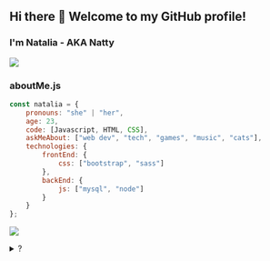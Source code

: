 ## Hi there 👋 Welcome to my GitHub profile!
### I'm Natalia - AKA Natty

<div>
<a href="https://www.linkedin.com/in/natalia-ruchs/" target="_blank"><img src="https://img.shields.io/badge/-LinkedIn-%230077B5?style=for-the-badge&logo=linkedin&logoColor=white" target="_blank"></a>
</div>


### aboutMe.js

```javascript
const natalia = {
    pronouns: "she" | "her",
    age: 23,
    code: [Javascript, HTML, CSS],
    askMeAbout: ["web dev", "tech", "games", "music", "cats"],
    technologies: {
        frontEnd: {
            css: ["bootstrap", "sass"]
        },
        backEnd: {
            js: ["mysql", "node"]
        }        
    }
};
```

![](https://visitor-badge.glitch.me/badge?page_id=nruchs.nruchs)
<details>
  <summary>?</summary>
                                                                                
                                                                                                                                                      
                                                                ,(&#((#&&&&%#(#%#*                                                                    
                                                         &@@@@@@@@(............/@@@@@@@@@/                                                            
                                                    %@@@@&............,,,..,,....,.....,@@@@@@.                                                       
                                                /@@@@.....*.........,,,..,,,,,,,,,,,,,......*@@@@@                                                    
                                             /@@@(...................,,.,,,,,,,,,,,,,,,,,,......%@@@%                                                 
                                           @@@&..,.................,.,,..,.,.,,,,,,,.,,,.,,,.......@@@@                                               
                                         @@@(........................,...,..,,.,.,,,,,,,,,,,........,%@@@                                             
                                       ,@@&,,........................,..,......,.,.,,,,,,,,.,.........,@@@                                            
                                      &@@........................................,,,.,.,,................@@#                                          
                                     @@@,.....................................................  .......,..@@%                                         
                                    @@@............... ,*................................../@@@@@@........,@@,                                        
                                   (@@..............,@@@@@@&..........    .*/(#(/.   ......@@@@@@@/......../@@                                        
                                   @@,..............,@@@@@@(.... ./@@&/*************//%@@...,%@@%,.........,@@#                                       
                                  @@@..................,*......@@/************,,,,,,,*****%@................(@@                                       
                                  @@(........................(@*,.,/#@@@@@@@@@&%###((((((((%@................@@(                                      
                                 @@@.........................@&((((((((((((((((((((((((((/(@.................#@@@/                                    
                                 @@@,.........................#@&/(///(/(//((//////////%@&...........,........@@@@@@                                  
                               &@@(................................ (@@@@@@@@@@@@@#....,......................@@.,.@@@&                               
                             @@@.,............................................................................#@...,,&@@@                             
                           /@@,..........................................................................,....,@,.....,@@@@                           
                          &@@..................................................................................@@........@@@                          
                         /@@........................................... *%@@@@@@@@@@...........................@@.........@@@                         
                         @@/................................ .%@@@@@@@@* ,,,,,,,,.@@...........................@@..........@@,                        
                         @@,.............. @@@.. ..(@@@@@@@%/.,,,,,,,,,,,,,,,,,,./@(...........................@@#.........@@@                        
                         @@,............%@@@@@@@(..,,,,,,,,,,,,,,,,,,,,,,,,,,,,. @@............................%@@@@.......@%(                        
                          @@*..........@%&(&..&,,,,,,,,,,,,,,,,,,,,,,,,,,,,,,../@@.............................@@@@@@@@@%@@@#                         
                          @@@,........%&(&(@  @,,,,,,,,,,,,,,,,,,,,,,,,,,,,...@@,..............................@@@     ,*                             
                          @@##@,......@#(%#(& #(..,,,,,,,,,,,,,,,,,,,..... @@@.........................,.......@@@                                    
                          #@% (%@#..,@@@@@%(....@@.........   .,(&@@@@@@@@#....................................@@@                                    
                           &@@@@%@@@@@............../%@@@&#*,.................................................*@@*                                    
                                    @@%.......................................................................@@@                                     
                                    ,&@......................................................................#@@                                      
                                     @@@....................................................................@@@                                       
                                      %@@*................................................................@@@&.                                       
                                        @@@%..............................................,............(@@(%@@@@                                      
                                          @@@@@.....................................................@@&#(((#&@@@                                      
                                         @@@((((&@@/......................................... /@@@%((((((&@@%                                         
                                         @@@@@&(((((((@@@@%. ................... ..   .%@@@@&(#((,....,(%@@                                           
                                             @@&(((((((/((((((&@@@@@@@@@@@@@@@@@@@@@@&#*@@@@(,(&@@@@@@@@,                                             
                                              .@@@@@@@@@@@%/#@@@&                          &@@&,                                                      
                                                          @@&,                                                                                        
                                                             
  
</details>
                                                                                         
